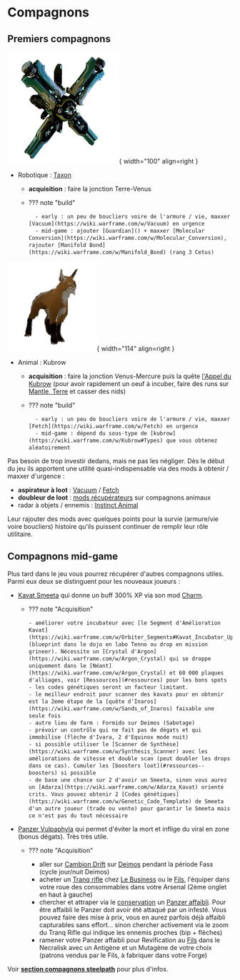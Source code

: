

# Compagnons

## Premiers compagnons


![Taxon](../assets/beginner/Taxon.webp){ width="100" align=right }

- Robotique : [Taxon](https://wiki.warframe.com/w/Taxon)
    - **acquisition** : faire la jonction Terre-Venus
    - ??? note "build"
    
            - early : un peu de boucliers voire de l'armure / vie, maxxer [Vacuum](https://wiki.warframe.com/w/Vacuum) en urgence
            - mid-game : ajouter [Guardian]() + maxxer [Molecular Conversion](https://wiki.warframe.com/w/Molecular_Conversion), rajouter [Manifold Bond](https://wiki.warframe.com/w/Manifold_Bond) (rang 3 Cetus)

![Kubrow](../assets/beginner/400px-HurasKubrow.webp){ width="114" align=right }

- Animal : Kubrow
    - **acquisition** : faire la jonction Venus-Mercure puis la quête [l'Appel du Kubrow](https://wiki.warframe.com/w/Howl_of_the_Kubrow) (pour avoir rapidement un oeuf à incuber, faire des runs sur [Mantle, Terre](https://wiki.warframe.com/w/Mantle) et casser des nids)
    - ??? note "build"
        
            - early : un peu de boucliers voire de l'armure / vie, maxxer [Fetch](https://wiki.warframe.com/w/Fetch) en urgence
            - mid-game : dépend du sous-type de [kubrow](https://wiki.warframe.com/w/Kubrow#Types) que vous obtenez aléatoirement


Pas besoin de trop investir dedans, mais ne pas les négliger.
Dès le début du jeu ils apportent une utilité quasi-indispensable via des mods à obtenir / maxxer d'urgence :
- **aspirateur à loot** : [Vacuum](https://wiki.warframe.com/w/Vacuum) / [Fetch](https://wiki.warframe.com/w/Fetch)
- **doubleur de loot** : [mods récupérateurs](https://wiki.warframe.com/w/Category:Retriever_Mods) sur compagnons animaux 
- radar à objets / ennemis : [Instinct Animal](https://wiki.warframe.com/w/Animal_Instinct)

Leur rajouter des mods avec quelques points pour la survie (armure/vie voire boucliers) histoire qu'ils puissent continuer de remplir leur rôle utilitaire.

## Compagnons mid-game
Plus tard dans le jeu vous pourrez récupérer d'autres compagnons utiles.
Parmi eux deux se distinguent pour les nouveaux joueurs :

- [Kavat Smeeta](https://wiki.warframe.com/w/Kavat#Smeeta) qui donne un buff 300% XP via son mod [Charm](https://wiki.warframe.com/w/Charm).
  - ??? note "Acquisition"

        - améliorer votre incubateur avec [le Segment d'Amélioration Kavat](https://wiki.warframe.com/w/Orbiter_Segments#Kavat_Incubator_Upgrade_Segment) (blueprint dans le dojo en labo Tenno ou drop en mission grineer). Nécessite un [Crystal d'Argon](https://wiki.warframe.com/w/Argon_Crystal) qui se droppe uniquement dans le [Néant](https://wiki.warframe.com/w/Argon_Crystal) et 60 000 plaques d'alliages, voir [Ressources](#ressources) pour les bons spots
        - les codes génétiques seront un facteur limitant. 
        - le meilleur endroit pour scanner des kavats pour en obtenir est la 2eme étape de la [quête d'Inaros](https://wiki.warframe.com/w/Sands_of_Inaros) faisable une seule fois
        - autre lieu de farm : Formido sur Deimos (Sabotage)
        - prévoir un contrôle qui ne fait pas de dégats et qui immobilise (flèche d'Ivara, 2 d'Equinox mode nuit)
        - si possible utiliser le [Scanner de Synthèse](https://wiki.warframe.com/w/Synthesis_Scanner) avec les améliorations de vitesse et double scan (peut doubler les drops dans ce cas). Cumuler les [boosters loot](#ressources--boosters) si possible
        - de base une chance sur 2 d'avoir un Smeeta, sinon vous aurez un [Adarza](https://wiki.warframe.com/w/Adarza_Kavat) orienté crits. Vous pouvez obtenir 2 [Codes génétiques](https://wiki.warframe.com/w/Genetic_Code_Template) de Smeeta d'un autre joueur (trade ou vente) pour garantir le Smeeta mais ce n'est pas du tout nécessaire



- [Panzer Vulpaphyla](https://wiki.warframe.com/w/Panzer_Vulpaphyla) qui permet d'éviter la mort et inflige du viral en zone (bonus dégats). Très très utile.
  - ??? note "Acquisition"
  
     - aller sur [Cambion Drift](https://wiki.warframe.com/w/Cambion_Drift) sur [Deimos](https://wiki.warframe.com/w/Deimos) pendant la période Fass (cycle jour/nuit Deimos)
     - acheter un [Tranq rifle](https://wiki.warframe.com/w/Tranq_Rifle) chez [Le Business](https://wiki.warframe.com/w/The_Business) ou le [Fils](https://wiki.warframe.com/w/Son), l'équiper dans votre roue des consommables dans votre Arsenal (2ème onglet en haut à gauche)
     - chercher et attraper via le [conservation](https://wiki.warframe.com/w/Conservation) un [Panzer affaibli](https://wiki.warframe.com/w/Vulpaphyla_(Conservation)). Pour être affaibli le Panzer doit avoir été attaqué par un infesté. Vous pouvez faire des mise à prix, vous en aurez parfois déjà affaibli capturables sans effort... sinon chercher activement via le zoom du Tranq Rifle qui indique les ennemis proches (bip + flèches)
     - ramener votre Panzer affaibli pour Revification au [Fils](https://wiki.warframe.com/w/Son) dans le Necralisk avec un Antigène et un Mutagène de votre choix (patrons vendus par le Fils, à fabriquer dans votre Forge)
  
</details>

Voir **[section compagnons steelpath](/steelpath/pets/)** pour plus d'infos.
